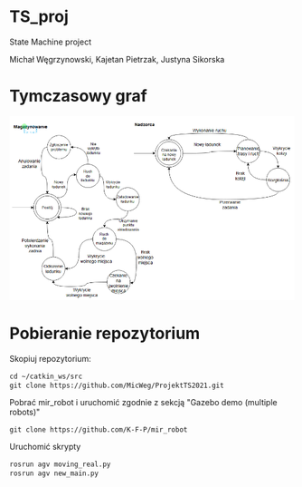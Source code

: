 # TS_proj
State Machine project

Michał Węgrzynowski, Kajetan Pietrzak, Justyna Sikorska

# Tymczasowy graf
![Temp](https://github.com/MicWeg/ProjektTS2021/blob/main/graph.png)

# Pobieranie repozytorium

Skopiuj repozytorium:
```
cd ~/catkin_ws/src
git clone https://github.com/MicWeg/ProjektTS2021.git
```

Pobrać mir_robot i uruchomić zgodnie z sekcją "Gazebo demo (multiple robots)"
```
git clone https://github.com/K-F-P/mir_robot
```

Uruchomić skrypty
```
rosrun agv moving_real.py
rosrun agv new_main.py
```
